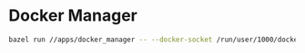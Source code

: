# Docker Manager

```bash
bazel run //apps/docker_manager -- --docker-socket /run/user/1000/docker.sock
```

